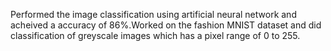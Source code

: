 Performed the image classification using artificial neural network and acheived a accuracy of 86%.Worked on the fashion MNIST dataset and did classification of greyscale images which has a pixel range of 0 to 255.
